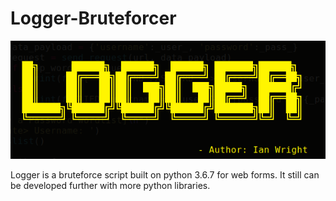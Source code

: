 # Logger-Bruteforcer

![](image.png)

Logger is a bruteforce script built on python 3.6.7 for web forms. It still can be developed further with more python libraries.
